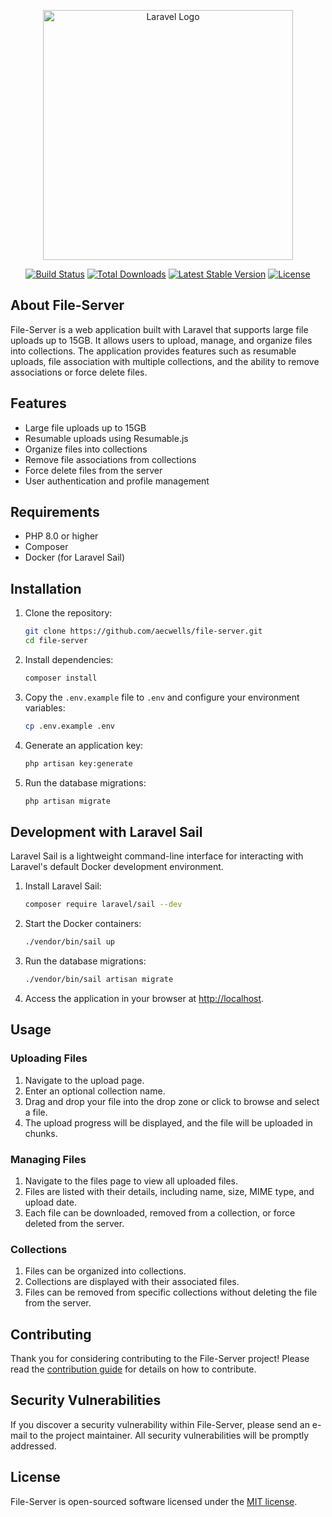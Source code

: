 <p align="center"><a href="https://laravel.com" target="_blank"><img src="https://raw.githubusercontent.com/laravel/art/master/logo-lockup/5%20SVG/2%20CMYK/1%20Full%20Color/laravel-logolockup-cmyk-red.svg" width="400" alt="Laravel Logo"></a></p>

<p align="center">
<a href="https://github.com/laravel/framework/actions"><img src="https://github.com/laravel/framework/workflows/tests/badge.svg" alt="Build Status"></a>
<a href="https://packagist.org/packages/laravel/framework"><img src="https://img.shields.io/packagist/dt/laravel/framework" alt="Total Downloads"></a>
<a href="https://packagist.org/packages/laravel/framework"><img src="https://img.shields.io/packagist/v/laravel/framework" alt="Latest Stable Version"></a>
<a href="https://packagist.org/packages/laravel/framework"><img src="https://img.shields.io/packagist/l/laravel/framework" alt="License"></a>
</p>

## About File-Server

File-Server is a web application built with Laravel that supports large file uploads up to 15GB. It allows users to upload, manage, and organize files into collections. The application provides features such as resumable uploads, file association with multiple collections, and the ability to remove associations or force delete files.

## Features

- Large file uploads up to 15GB
- Resumable uploads using Resumable.js
- Organize files into collections
- Remove file associations from collections
- Force delete files from the server
- User authentication and profile management

## Requirements

- PHP 8.0 or higher
- Composer
- Docker (for Laravel Sail)

## Installation

1. Clone the repository:

    ```bash
    git clone https://github.com/aecwells/file-server.git
    cd file-server
    ```

2. Install dependencies:

    ```bash
    composer install
    ```

3. Copy the `.env.example` file to `.env` and configure your environment variables:

    ```bash
    cp .env.example .env
    ```

4. Generate an application key:

    ```bash
    php artisan key:generate
    ```

5. Run the database migrations:

    ```bash
    php artisan migrate
    ```

## Development with Laravel Sail

Laravel Sail is a lightweight command-line interface for interacting with Laravel's default Docker development environment.

1. Install Laravel Sail:

    ```bash
    composer require laravel/sail --dev
    ```

2. Start the Docker containers:

    ```bash
    ./vendor/bin/sail up
    ```

3. Run the database migrations:

    ```bash
    ./vendor/bin/sail artisan migrate
    ```

4. Access the application in your browser at [http://localhost](http://localhost).

## Usage

### Uploading Files

1. Navigate to the upload page.
2. Enter an optional collection name.
3. Drag and drop your file into the drop zone or click to browse and select a file.
4. The upload progress will be displayed, and the file will be uploaded in chunks.

### Managing Files

1. Navigate to the files page to view all uploaded files.
2. Files are listed with their details, including name, size, MIME type, and upload date.
3. Each file can be downloaded, removed from a collection, or force deleted from the server.

### Collections

1. Files can be organized into collections.
2. Collections are displayed with their associated files.
3. Files can be removed from specific collections without deleting the file from the server.

## Contributing

Thank you for considering contributing to the File-Server project! Please read the [contribution guide](https://laravel.com/docs/contributions) for details on how to contribute.

## Security Vulnerabilities

If you discover a security vulnerability within File-Server, please send an e-mail to the project maintainer. All security vulnerabilities will be promptly addressed.

## License

File-Server is open-sourced software licensed under the [MIT license](https://opensource.org/licenses/MIT).
